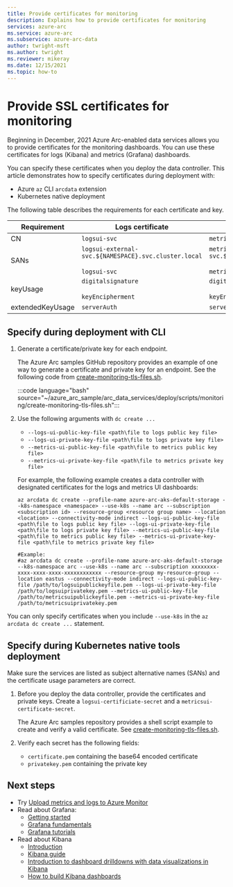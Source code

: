 ```yaml
---
title: Provide certificates for monitoring
description: Explains how to provide certificates for monitoring
services: azure-arc
ms.service: azure-arc
ms.subservice: azure-arc-data
author: twright-msft
ms.author: twright
ms.reviewer: mikeray
ms.date: 12/15/2021
ms.topic: how-to
---
```


# Provide SSL certificates for monitoring

Beginning in December, 2021 Azure Arc-enabled data services allows you to provide certificates for the monitoring dashboards. You can use these certificates for logs (Kibana) and metrics (Grafana) dashboards. 

You can specify these certificates when you deploy the data controller. This article demonstrates how to specify certificates during deployment with:

- Azure `az` CLI `arcdata` extension
- Kubernetes native deployment

The following table describes the requirements for each certificate and key. 

|Requirement|Logs certificate|Metrics certificate|
|-----|-----|-----|
|CN|`logsui-svc`|`metricsui-svc`|
|SANs| `logsui-external-svc.${NAMESPACE}.svc.cluster.local`<br/><br>`logsui-svc` | `metricsui-external-svc.${NAMESPACE}.svc.cluster.local`<br/><br>`metricsui-svc`|
|keyUsage|`digitalsignature`<br/><br>`keyEncipherment`|`digitalsignature`<br/><br>`keyEncipherment`|
|extendedKeyUsage|`serverAuth`|`serverAuth`|

## Specify during deployment with CLI

1. Generate a certificate/private key for each endpoint. 

   The Azure Arc samples GitHub repository provides an example of one way to generate a certificate and private key for an endpoint. See the following code from [create-monitoring-tls-files.sh](https://github.com/microsoft/azure_arc/tree/main/arc_data_services/deploy/scripts/monitoring).

   :::code language="bash" source="~/azure_arc_sample/arc_data_services/deploy/scripts/monitoring/create-monitoring-tls-files.sh":::

1. Use the following arguments with `dc create ...`

   - `--logs-ui-public-key-file <path\file to logs public key file>`
   - `--logs-ui-private-key-file <path\file to logs private key file>`
   - `--metrics-ui-public-key-file <path\file to metrics public key file>`
   - `--metrics-ui-private-key-file <path\file to metrics private key file>`

   For example, the following example creates a data controller with designated certificates for the logs and metrics UI dashboards:

   ```azurecli
   az arcdata dc create --profile-name azure-arc-aks-default-storage --k8s-namespace <namespace> --use-k8s --name arc --subscription <subscription id> --resource-group <resource group name> --location <location> --connectivity-mode indirect --logs-ui-public-key-file <path\file to logs public key file> --logs-ui-private-key-file <path\file to logs private key file> --metrics-ui-public-key-file <path\file to metrics public key file> --metrics-ui-private-key-file <path\file to metrics private key file>

   #Example:
   #az arcdata dc create --profile-name azure-arc-aks-default-storage  --k8s-namespace arc --use-k8s --name arc --subscription xxxxxxxx-xxxx-xxxx-xxxx-xxxxxxxxxxxx --resource-group my-resource-group --location eastus --connectivity-mode indirect --logs-ui-public-key-file /path/to/logsuipublickeyfile.pem --logs-ui-private-key-file /path/to/logsuiprivatekey.pem --metrics-ui-public-key-file /path/to/metricsuipublickeyfile.pem --metrics-ui-private-key-file /path/to/metricsuiprivatekey.pem
   ```

You can only specify certificates when you include `--use-k8s` in the `az arcdata dc create ...` statement.

## Specify during Kubernetes native tools deployment

Make sure the services are listed as subject alternative names (SANs) and the certificate usage parameters are correct. 

1. Before you deploy the data controller, provide the certificates and private keys. Create a `logsui-certificiate-secret` and a `metricsui-certificate-secret`.

   The Azure Arc samples repository provides a shell script example to create and verify a valid certificate. See [create-monitoring-tls-files.sh](https://github.com/microsoft/azure_arc/tree/main/arc_data_services/deploy/scripts/monitoring).


1. Verify each secret has the following fields:
   - `certificate.pem` containing the base64 encoded certificate
   - `privatekey.pem` containing the private key

## Next steps
- Try [Upload metrics and logs to Azure Monitor](upload-metrics-and-logs-to-azure-monitor.md)
- Read about Grafana:
   - [Getting started](https://grafana.com/docs/grafana/latest/getting-started/getting-started)
   - [Grafana fundamentals](https://grafana.com/tutorials/grafana-fundamentals/#1)
   - [Grafana tutorials](https://grafana.com/tutorials/grafana-fundamentals/#1)
- Read about Kibana
   - [Introduction](https://www.elastic.co/webinars/getting-started-kibana?baymax=default&elektra=docs&storm=top-video)
   - [Kibana guide](https://www.elastic.co/guide/en/kibana/current/index.html)
   - [Introduction to dashboard drilldowns with data visualizations in Kibana](https://www.elastic.co/webinars/dashboard-drilldowns-with-data-visualizations-in-kibana/)
   - [How to build Kibana dashboards](https://www.elastic.co/webinars/how-to-build-kibana-dashboards/)

